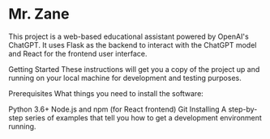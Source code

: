 # Mr. Zane

This project is a web-based educational assistant powered by OpenAI's ChatGPT. It uses Flask as the backend to interact with the ChatGPT model and React for the frontend user interface.

Getting Started
These instructions will get you a copy of the project up and running on your local machine for development and testing purposes.

Prerequisites
What things you need to install the software:

Python 3.6+
Node.js and npm (for React frontend)
Git
Installing
A step-by-step series of examples that tell you how to get a development environment running.
